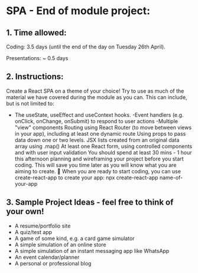 # SPA - End of module project:
## 1. Time allowed:

Coding: 3.5 days (until the end of the day on Tuesday 26th April).

Presentations: ~ 0.5 days

## 2. Instructions:
Create a React SPA on a theme of your choice!
Try to use as much of the material we have covered during the module as you can. This can include, but is not limited to:
- The useState, useEffect and useContext hooks.
-Event handlers (e.g. onClick, onChange, onSubmit) to respond to user actions
-Multiple "view" components
Routing using React Router (to move between views in your app), including at least one dynamic route
Using props to pass data down one or two levels.
JSX lists created from an original data array using .map()
At least one React form, using controlled components and with user input validation
You should spend at least 30 mins - 1 hour this afternoon planning and wireframing your project before you start coding. This will save you time later as you will know what you are aiming to create. :slightly_smiling_face:
When you are ready to start coding, you can use create-react-app to create your app: npx create-react-app name-of-your-app


## 3. Sample Project Ideas - feel free to think of your own!
- A resume/portfolio site
- A quiz/test app
- A game of some kind, e.g. a card game simulator
- A simple simulation of an online store
- A simple simulation of an instant messaging app like WhatsApp
- An event calendar/planner
- A personal or professional blog